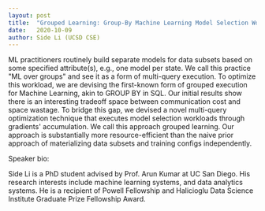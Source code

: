 ```yaml
---
layout: post
title:  "Grouped Learning: Group-By Machine Learning Model Selection Workloads"
date:   2020-10-09
author: Side Li (UCSD CSE)
---
```


ML practitioners routinely build separate models for data subsets based on some specified attribute(s), e.g., one model per state. We call this practice "ML over groups" and see it as a form of multi-query execution. To optimize this workload, we are devising the first-known form of grouped execution for Machine Learning, akin to GROUP BY in SQL. Our initial results show there is an interesting tradeoff space between communication cost and space wastage. To bridge this gap, we devised a novel multi-query optimization technique that executes model selection workloads through gradients' accumulation. We call this approach grouped learning. Our approach is substantially more resource-efficient than the naive prior approach of materializing data subsets and training configs independently.

Speaker bio:

Side Li is a PhD student advised by Prof. Arun Kumar at UC San Diego. His research interests include machine learning systems, and data analytics systems. He is a recipient of Powell Fellowship and Halicioglu Data Science Institute Graduate Prize Fellowship Award.

